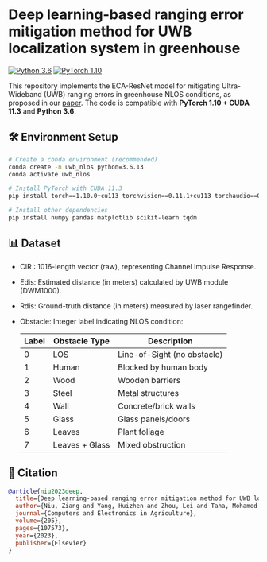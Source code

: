 # Deep learning-based ranging error mitigation method for UWB localization system in greenhouse

[![Python 3.6](https://img.shields.io/badge/Python-3.6-blue.svg)](https://www.python.org/downloads/release/python-3613/)
[![PyTorch 1.10](https://img.shields.io/badge/PyTorch-1.10%2Bcu113-orange.svg)](https://pytorch.org/get-started/previous-versions/#v110)

This repository implements the ECA-ResNet model for mitigating Ultra-Wideband (UWB) ranging errors in greenhouse NLOS conditions, as proposed in our [paper](https://doi.org/10.1016/j.compag.2022.107573). The code is compatible with **PyTorch 1.10 + CUDA 11.3** and **Python 3.6**.

## 🛠️ Environment Setup
```bash
# Create a conda environment (recommended)
conda create -n uwb_nlos python=3.6.13
conda activate uwb_nlos

# Install PyTorch with CUDA 11.3
pip install torch==1.10.0+cu113 torchvision==0.11.1+cu113 torchaudio==0.10.0+cu113 -f https://download.pytorch.org/whl/cu113/torch_stable.html

# Install other dependencies
pip install numpy pandas matplotlib scikit-learn tqdm
```

## 📊 Dataset
- CIR : 1016-length vector (raw), representing Channel Impulse Response.

- Edis: Estimated distance (in meters) calculated by UWB module (DWM1000).

- Rdis: Ground-truth distance (in meters) measured by laser rangefinder.

- Obstacle: Integer label indicating NLOS condition:

  | Label | Obstacle Type    | Description                     |
  |-------|------------------|---------------------------------|
  | 0     | LOS              | Line-of-Sight (no obstacle)     |
  | 1     | Human            | Blocked by human body           |
  | 2     | Wood             | Wooden barriers                 |
  | 3     | Steel            | Metal structures                |
  | 4     | Wall             | Concrete/brick walls            |
  | 5     | Glass            | Glass panels/doors              |
  | 6     | Leaves           | Plant foliage                   |
  | 7     | Leaves + Glass   | Mixed obstruction               |


## 📜 Citation
```BibTeX
@article{niu2023deep,
  title={Deep learning-based ranging error mitigation method for UWB localization system in greenhouse},
  author={Niu, Ziang and Yang, Huizhen and Zhou, Lei and Taha, Mohamed Farag and He, Yong and Qiu, Zhengjun},
  journal={Computers and Electronics in Agriculture},
  volume={205},
  pages={107573},
  year={2023},
  publisher={Elsevier}
}
```